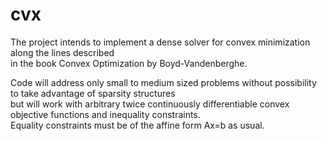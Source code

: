 # cvx

The project intends to implement a dense solver for convex minimization along the lines described   
in the book Convex Optimization by Boyd-Vandenberghe.

Code will address only small to medium sized problems without possibility to take advantage of sparsity structures  
but will work with arbitrary twice continuously differentiable convex objective functions and inequality constraints.   
Equality constraints must be of the affine form Ax=b as usual.
